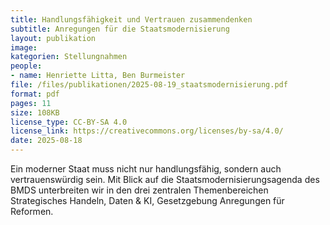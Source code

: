 ```yaml
---
title: Handlungsfähigkeit und Vertrauen zusammendenken
subtitle: Anregungen für die Staatsmodernisierung
layout: publikation
image:
kategorien: Stellungnahmen
people:
- name: Henriette Litta, Ben Burmeister
file: /files/publikationen/2025-08-19_staatsmodernisierung.pdf
format: pdf
pages: 11
size: 108KB
license_type: CC-BY-SA 4.0
license_link: https://creativecommons.org/licenses/by-sa/4.0/
date: 2025-08-18
---
```

Ein moderner Staat muss nicht nur handlungsfähig, sondern auch vertrauenswürdig sein. Mit Blick auf die Staatsmodernisierungsagenda des BMDS unterbreiten wir in den drei zentralen Themenbereichen Strategisches Handeln, Daten & KI, Gesetzgebung Anregungen für Reformen.
